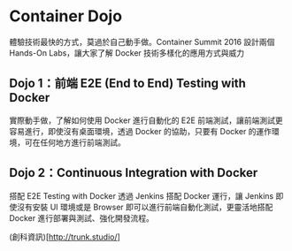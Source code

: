 # Container Dojo

體驗技術最快的方式，莫過於自己動手做。Container Summit 2016 設計兩個 Hands-On Labs，讓大家了解 Docker 技術多樣化的應用方式與威力


## Dojo 1：前端 E2E (End to End) Testing with Docker

實際動手做，了解如何使用 Docker 進行自動化的 E2E 前端測試，讓前端測試更容易進行，即使沒有桌面環境，透過 Docker 的協助，只要有 Docker 的運作環境，可在任何地方進行前端測試。

## Dojo 2：Continuous Integration with Docker

搭配 E2E Testing with Docker 透過 Jenkins 搭配 Docker 運行，讓 Jenkins 即使沒有安裝 UI 環境或是 Browser 即可以進行前端自動化測試，更靈活地搭配 Docker 進行部署與測試、強化開發流程。


(創科資訊)[http://trunk.studio/]
